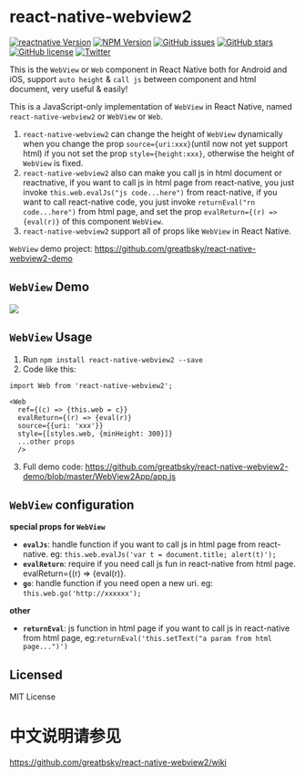 ﻿# react-native-webview2

[![reactnative Version](https://img.shields.io/badge/reactnative-V0.30.0%2B-brightgreen.svg)](http://facebook.github.io/react-native/versions.html)
[![NPM Version](https://img.shields.io/npm/v/react-native-webview2.svg?style=flat-square)](https://www.npmjs.com/package/react-native-webview2)
[![GitHub issues](https://img.shields.io/github/issues/greatbsky/react-native-webview2.svg)](https://github.com/greatbsky/react-native-webview2/issues)
[![GitHub stars](https://img.shields.io/github/stars/greatbsky/react-native-webview2.svg)](https://github.com/greatbsky/react-native-webview2/stargazers)
[![GitHub license](https://img.shields.io/badge/license-MIT-blue.svg)](https://raw.githubusercontent.com/greatbsky/react-native-webview2/master/LICENSE)
[![Twitter](https://img.shields.io/twitter/url/https/github.com/greatbsky/react-native-webview2.svg?style=social)](https://twitter.com/intent/tweet?text=Wow:&url=%5Bobject%20Object%5D)


This is the `WebView` or `Web` component in React Native both for Android and iOS, support `auto height` & `call js` between component and html document, very useful & easily!

  This is a JavaScript-only implementation of `WebView` in React Native, named `react-native-webview2` or `WebView` or `Web`.
  1. `react-native-webview2` can change the height of `WebView` dynamically when you change the prop `source={uri:xxx}`(until now not yet support html) if you not set the prop `style={height:xxx}`, otherwise the height of `WebView` is fixed.
  2. `react-native-webview2` also can make you call js in html document or reactnative, if you want to call js in html page from react-native, you just invoke `this.web.evalJs("js code...here")` from react-native, if you want to call react-native code, you just invoke `returnEval("rn code...here")` from html page, and set the prop `evalReturn={(r) => {eval(r)}` of this component `WebView`.
  3. `react-native-webview2` support all of props like `WebView` in React Native.

`WebView` demo project: https://github.com/greatbsky/react-native-webview2-demo

## `WebView` Demo

  ![](https://raw.githubusercontent.com/greatbsky/react-native-webview2-demo/master/WebView2App/image/demo.gif)

## `WebView` Usage
  1. Run `npm install react-native-webview2 --save`
  2. Code like this:
  ```
  import Web from 'react-native-webview2';

  <Web
    ref={(c) => {this.web = c}}
    evalReturn={(r) => {eval(r)}
    source={{uri: 'xxx'}}
    style={[styles.web, {minHeight: 300}]}
    ...other props
    />
  ```
  3. Full demo code: https://github.com/greatbsky/react-native-webview2-demo/blob/master/WebView2App/app.js


## `WebView` configuration

  **special props for `WebView`**

  * **`evalJs`**: handle function if you want to call js in html page from react-native. eg: ``` this.web.evalJs('var t = document.title; alert(t)'); ```
  * **`evalReturn`**: require if you need call js fun in react-native from html page. evalReturn={(r) => {eval(r)}.
  * **`go`**: handle function if you need open a new uri. eg: ``` this.web.go('http://xxxxxx'); ```

  **other**
  * **`returnEval`**: js function in html page if you want to call js in react-native from html page, eg:```returnEval('this.setText("a param from html page...")')```

## Licensed
  MIT License

# 中文说明请参见

  https://github.com/greatbsky/react-native-webview2/wiki

